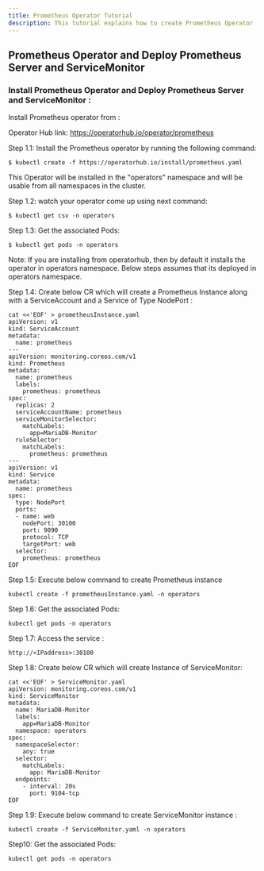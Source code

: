 ```yaml
---
title: Prometheus Operator Tutorial
description: This tutorial explains how to create Prometheus Operator
---
```



## Prometheus Operator and Deploy Prometheus Server and ServiceMonitor


### Install Prometheus Operator and Deploy Prometheus Server and ServiceMonitor :

Install Prometheus operator from : 

Operator Hub link: https://operatorhub.io/operator/prometheus


Step 1.1: Install the Prometheus operator by running the following command:

```execute
$ kubectl create -f https://operatorhub.io/install/prometheus.yaml
```

This Operator will be installed in the "operators" namespace and will be usable from all namespaces in the cluster.


Step 1.2: watch your operator come up using next command:

```execute
$ kubectl get csv -n operators
```

Step 1.3: Get the associated Pods:

```execute
$ kubectl get pods -n operators
```


Note: If you are installing from operatorhub, then by default it installs the operator in operators namespace.
Below steps assumes that its deployed in operators namespace.


Step 1.4: Create below CR which will create a Prometheus Instance along with a ServiceAccount and a Service of Type NodePort :

```execute
cat <<'EOF' > prometheusInstance.yaml
apiVersion: v1
kind: ServiceAccount
metadata:
  name: prometheus
---
apiVersion: monitoring.coreos.com/v1
kind: Prometheus
metadata:
  name: prometheus
  labels:
    prometheus: prometheus
spec:
  replicas: 2
  serviceAccountName: prometheus
  serviceMonitorSelector: 
    matchLabels:
      app=MariaDB-Monitor  
  ruleSelector:
    matchLabels:
      prometheus: prometheus  
---
apiVersion: v1
kind: Service
metadata:
  name: prometheus
spec:
  type: NodePort
  ports:
  - name: web
    nodePort: 30100
    port: 9090
    protocol: TCP
    targetPort: web
  selector:
    prometheus: prometheus
EOF
```

Step 1.5: Execute below command to create Prometheus instance


```execute
kubectl create -f prometheusInstance.yaml -n operators
```

Step 1.6: Get the associated Pods:


```execute
kubectl get pods -n operators
```

Step 1.7: Access the service :


```
http://<IPaddress>:30100
```


Step 1.8: Create below CR which will create Instance of ServiceMonitor:


```execute
cat <<'EOF' > ServiceMonitor.yaml
apiVersion: monitoring.coreos.com/v1
kind: ServiceMonitor
metadata:
  name: MariaDB-Monitor
  labels:
    app=MariaDB-Monitor    
  namespace: operators 
spec:
  namespaceSelector:
    any: true
  selector:
    matchLabels:
      app: MariaDB-Monitor
  endpoints:
    - interval: 20s
      port: 9104-tcp
EOF
```

Step 1.9: Execute below command to create ServiceMonitor instance :


```execute
kubectl create -f ServiceMonitor.yaml -n operators
```

Step10: Get the associated Pods:


```execute
kubectl get pods -n operators
```

